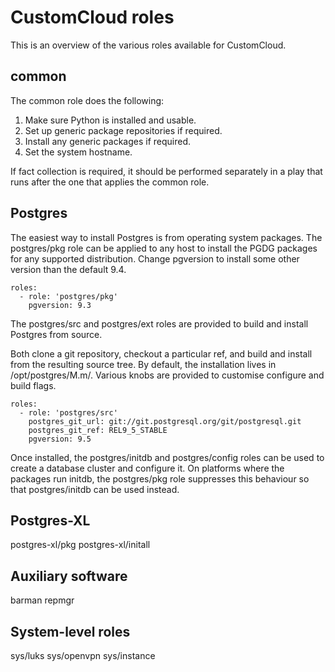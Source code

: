 CustomCloud roles
=================

This is an overview of the various roles available for CustomCloud.

common
------

The common role does the following:

1. Make sure Python is installed and usable.
2. Set up generic package repositories if required.
3. Install any generic packages if required.
4. Set the system hostname.

If fact collection is required, it should be performed separately in a
play that runs after the one that applies the common role.

Postgres
--------

The easiest way to install Postgres is from operating system packages.
The postgres/pkg role can be applied to any host to install the PGDG
packages for any supported distribution. Change pgversion to install
some other version than the default 9.4.

    roles:
      - role: 'postgres/pkg'
        pgversion: 9.3

The postgres/src and postgres/ext roles are provided to build and
install Postgres from source.

Both clone a git repository, checkout a particular ref, and build and
install from the resulting source tree. By default, the installation
lives in /opt/postgres/M.m/. Various knobs are provided to customise
configure and build flags.

    roles:
      - role: 'postgres/src'
        postgres_git_url: git://git.postgresql.org/git/postgresql.git
        postgres_git_ref: REL9_5_STABLE
        pgversion: 9.5

Once installed, the postgres/initdb and postgres/config roles can be
used to create a database cluster and configure it. On platforms where
the packages run initdb, the postgres/pkg role suppresses this behaviour
so that postgres/initdb can be used instead.

Postgres-XL
-----------

postgres-xl/pkg
postgres-xl/initall

Auxiliary software
------------------

barman
repmgr

System-level roles
------------------

sys/luks
sys/openvpn
sys/instance
